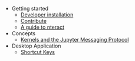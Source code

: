 * Getting started
    * [Developer installation](getting-started/install.md)
    * [Contribute](getting-started/contribute.md)
    * [A guide to nteract](getting-started/nteract-guide.md)
* Concepts
    * [Kernels and the Jupyter Messaging Protocol](concepts/kernels.md)
* Desktop Application
    * [Shortcut Keys](desktop/shortcut-keys.md)